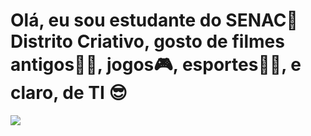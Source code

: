 <h1>Olá, eu sou estudante do SENAC🦾 Distrito Criativo, gosto de filmes antigos👨‍🦳, jogos🎮, esportes🏃‍♂️, e claro, de TI 😎</h1>
<img src="https://i.ytimg.com/vi/qhLXKBDywk8/maxresdefault.jpg" />

